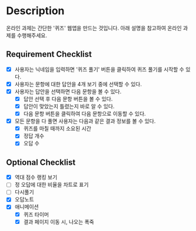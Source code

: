 # Description

온라인 과제는 간단한 '퀴즈' 웹앱을 만드는 것입니다. 아래 설명을 참고하여 온라인 과제를 수행해주세요.

## Requirement Checklist

- [x] 사용자는 닉네임을 입력하면 '퀴즈 풀기' 버튼을 클릭하여 퀴즈 풀기를 시작할 수 있다.
- [x] 사용자는 문항에 대한 답안을 4개 보기 중에 선택할 수 있다.
- [x] 사용자는 답안을 선택하면 다음 문항을 볼 수 있다.
    - [x] 답안 선택 후 다음 문항 버튼을 볼 수 있다.
    - [x] 답안이 맞았는지 틀렸는지 바로 알 수 있다.
    - [x] 다음 문항 버튼을 클릭하여 다음 문항으로 이동할 수 있다.
- [x] 모든 문항을 다 풀면 사용자는 다음과 같은 결과 정보를 볼 수 있다.
    - [x] 퀴즈를 마칠 때까지 소요된 시간
    - [x] 정답 개수
    - [x] 오답 수

## Optional Checklist

- [x] 역대 점수 랭킹 보기
- [ ] 정 오답에 대한 비율을 차트로 표기
- [ ] 다시풀기
- [x] 오답노트
- [x] 애니메이션
    - [x] 퀴즈 타이머
    - [x] 결과 페이지 이동 시, 나오는 폭죽
